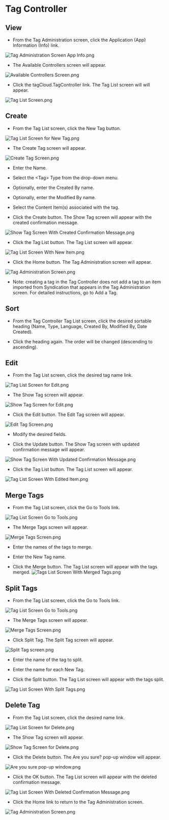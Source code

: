 # Tag Controller

## View

+ From the Tag Administration screen, click the Application (App) Information (Info) link.

![Tag Administration Screen App Info.png](https://bitbucket.org/repo/GXybrE/images/3673317573-Tag%20Administration%20Screen%20App%20Info.png) 

+ The Available Controllers screen will appear.
 
![Available Controllers Screen.png](https://bitbucket.org/repo/GXybrE/images/1168250396-Available%20Controllers%20Screen.png)

+ Click the tagCloud.TagController link.  The Tag List screen will 
will appear.

![Tag List Screen.png](https://bitbucket.org/repo/GXybrE/images/545665592-Tag%20List%20Screen.png) 

## Create

+ From the Tag List screen, click the New Tag button.  

![Tag List Screen for New Tag.png](https://bitbucket.org/repo/GXybrE/images/1300322709-Tag%20List%20Screen%20for%20New%20Tag.png) 

+ The Create Tag screen will appear.

![Create Tag Screen.png](https://bitbucket.org/repo/GXybrE/images/1717951177-Create%20Tag%20Screen.png) 

+ Enter the Name.

+ Select the &lt;Tag&gt; Type from the drop-down menu.

+ Optionally, enter the Created By name.

+ Optionally, enter the Modified By name.

+ Select the Content Item(s) associated with the tag.

+ Click the Create button.  The Show Tag screen will appear with the created confirmation message.

![Show Tag Screen With Created Confirmation Message.png](https://bitbucket.org/repo/GXybrE/images/449597023-Show%20Tag%20Screen%20With%20Created%20Confirmation%20Message.png) 

+ Click the Tag List button.  The Tag List screen will appear.

![Tag List Screen With New Item.png](https://bitbucket.org/repo/GXybrE/images/1986447029-Tag%20List%20Screen%20With%20New%20Item.png) 

+ Click the Home button.  The Tag Administration screen will appear. 

![Tag Administration Screen.png](https://bitbucket.org/repo/GXybrE/images/3451767872-Tag%20Administration%20Screen.png) 

* Note:  creating a tag in the Tag Controller does not add a tag to an item imported from Syndication that appears in the Tag Administration screen.  For detailed instructions, go to Add a Tag.

## Sort

+ From the Tag Controller Tag List screen, click the desired sortable heading (Name, Type, Language, Created By, Modified By, Date Created).

+ Click the heading again.  The order will be changed (descending to ascending).

## Edit

+ From the Tag List screen, click the desired tag name link.

![Tag List Screen for Edit.png](https://bitbucket.org/repo/GXybrE/images/1388215665-Tag%20List%20Screen%20for%20Edit.png) 

+ The Show Tag screen will appear.

![Show Tag Screen for Edit.png](https://bitbucket.org/repo/GXybrE/images/3845218453-Show%20Tag%20Screen%20for%20Edit.png) 

+ Click the Edit button.  The Edit Tag screen will appear.

![Edit Tag Screen.png](https://bitbucket.org/repo/GXybrE/images/4122346059-Edit%20Tag%20Screen.png) 

+ Modify the desired fields.

+ Click the Update button.  The Show Tag screen with updated confirmation message will appear.  

![Show Tag Screen With Updated Confirmation Message.png](https://bitbucket.org/repo/GXybrE/images/3012725783-Show%20Tag%20Screen%20With%20Updated%20Confirmation%20Message.png) 

+ Click the Tag List button.  The Tag List screen will appear.

![Tag List Screen With Edited Item.png](https://bitbucket.org/repo/GXybrE/images/725720475-Tag%20List%20Screen%20With%20Edited%20Item.png) 

## Merge Tags

+ From the Tag List screen, click the Go to Tools link.

![Tag List Screen Go to Tools.png](https://bitbucket.org/repo/GXybrE/images/50888299-Tag%20List%20Screen%20Go%20to%20Tools.png) 

+ The Merge Tags screen will appear.
 
![Merge Tags Screen.png](https://bitbucket.org/repo/GXybrE/images/1048950746-Merge%20Tags%20Screen.png)

+ Enter the names of the tags to merge.

+ Enter the New Tag name.

+ Click the Merge button.  The Tag List screen will appear with the tags merged.
![Tags List Screen With Merged Tags.png](https://bitbucket.org/repo/GXybrE/images/2522428405-Tags%20List%20Screen%20With%20Merged%20Tags.png)

## Split Tags

+ From the Tag List screen, click the Go to Tools link.

![Tag List Screen Go to Tools.png](https://bitbucket.org/repo/GXybrE/images/3874975982-Tag%20List%20Screen%20Go%20to%20Tools.png) 

+ The Merge Tags screen will appear.

![Merge Tags Screen.png](https://bitbucket.org/repo/GXybrE/images/2958935434-Merge%20Tags%20Screen.png) 

+ Click Split Tag.  The Split Tag screen will appear.

![Split Tag screen.png](https://bitbucket.org/repo/GXybrE/images/2519081451-Split%20Tag%20screen.png) 

+ Enter the name of the tag to split. 

+ Enter the name for each New Tag.

+ Click the Split button.  The Tag List screen will appear with the tags split.

![Tag List Screen With Split Tags.png](https://bitbucket.org/repo/GXybrE/images/3545908355-Tag%20List%20Screen%20With%20Split%20Tags.png) 

## Delete Tag

+ From the Tag List screen, click the desired name link.

![Tag List Screen for Delete.png](https://bitbucket.org/repo/GXybrE/images/2246751016-Tag%20List%20Screen%20for%20Delete.png) 

+ The Show Tag screen will appear.

![Show Tag Screen for Delete.png](https://bitbucket.org/repo/GXybrE/images/3791861109-Show%20Tag%20Screen%20for%20Delete.png) 

+ Click the Delete button.  The Are you sure? pop-up window will appear.

![Are you sure pop-up window.png](https://bitbucket.org/repo/GXybrE/images/1527205876-Are%20you%20sure%20pop-up%20window.png) 

+ Click the OK button.  The Tag List screen will appear with the deleted confirmation message.
 
![Tag List Screen With Deleted Confirmation Message.png](https://bitbucket.org/repo/GXybrE/images/3980095943-Tag%20List%20Screen%20With%20Deleted%20Confirmation%20Message.png)

+ Click the Home link to return to the Tag Administration screen.  

![Tag Administration Screen.png](https://bitbucket.org/repo/GXybrE/images/606973359-Tag%20Administration%20Screen.png)